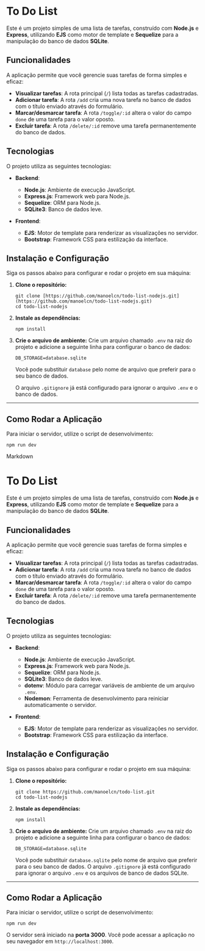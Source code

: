 # To Do List

Este é um projeto simples de uma lista de tarefas, construído com **Node.js** e **Express**, utilizando **EJS** como motor de template e **Sequelize** para a manipulação do banco de dados **SQLite**.

## Funcionalidades

A aplicação permite que você gerencie suas tarefas de forma simples e eficaz:

-   **Visualizar tarefas**: A rota principal (`/`) lista todas as tarefas cadastradas.
-   **Adicionar tarefa**: A rota `/add` cria uma nova tarefa no banco de dados com o título enviado através do formulário.
-   **Marcar/desmarcar tarefa**: A rota `/toggle/:id` altera o valor do campo `done` de uma tarefa para o valor oposto.
-   **Excluir tarefa**: A rota `/delete/:id` remove uma tarefa permanentemente do banco de dados.

## Tecnologias

O projeto utiliza as seguintes tecnologias:

-   **Backend**:
    -   **Node.js**: Ambiente de execução JavaScript.
    -   **Express.js**: Framework web para Node.js.
    -   **Sequelize**: ORM para Node.js.
    -   **SQLite3**: Banco de dados leve.

-   **Frontend**:
    -   **EJS**: Motor de template para renderizar as visualizações no servidor.
    -   **Bootstrap**: Framework CSS para estilização da interface.

## Instalação e Configuração

Siga os passos abaixo para configurar e rodar o projeto em sua máquina:

1.  **Clone o repositório:**
    ```
    git clone [https://github.com/manoelcn/todo-list-nodejs.git](https://github.com/manoelcn/todo-list-nodejs.git)
    cd todo-list-nodejs
    ```

2.  **Instale as dependências:**
    ```
    npm install
    ```

3.  **Crie o arquivo de ambiente:**
    Crie um arquivo chamado `.env` na raiz do projeto e adicione a seguinte linha para configurar o banco de dados:
    ```
    DB_STORAGE=database.sqlite
    ```
    Você pode substituir `database` pelo nome de arquivo que preferir para o seu banco de dados.

    O arquivo `.gitignore` já está configurado para ignorar o arquivo `.env` e o banco de dados.

---

## Como Rodar a Aplicação

Para iniciar o servidor, utilize o script de desenvolvimento:

```
npm run dev
```


Markdown

# To Do List

Este é um projeto simples de uma lista de tarefas, construído com **Node.js** e **Express**, utilizando **EJS** como motor de template e **Sequelize** para a manipulação do banco de dados **SQLite**.

## Funcionalidades

A aplicação permite que você gerencie suas tarefas de forma simples e eficaz:

-   **Visualizar tarefas**: A rota principal (`/`) lista todas as tarefas cadastradas.
-   **Adicionar tarefa**: A rota `/add` cria uma nova tarefa no banco de dados com o título enviado através do formulário.
-   **Marcar/desmarcar tarefa**: A rota `/toggle/:id` altera o valor do campo `done` de uma tarefa para o valor oposto.
-   **Excluir tarefa**: A rota `/delete/:id` remove uma tarefa permanentemente do banco de dados.

## Tecnologias

O projeto utiliza as seguintes tecnologias:

-   **Backend**:
    -   **Node.js**: Ambiente de execução JavaScript.
    -   **Express.js**: Framework web para Node.js.
    -   **Sequelize**: ORM para Node.js.
    -   **SQLite3**: Banco de dados leve.
    -   **dotenv**: Módulo para carregar variáveis de ambiente de um arquivo `.env`.
    -   **Nodemon**: Ferramenta de desenvolvimento para reiniciar automaticamente o servidor.

-   **Frontend**:
    -   **EJS**: Motor de template para renderizar as visualizações no servidor.
    -   **Bootstrap**: Framework CSS para estilização da interface.

## Instalação e Configuração

Siga os passos abaixo para configurar e rodar o projeto em sua máquina:

1.  **Clone o repositório:**
    ```
    git clone https://github.com/manoelcn/todo-list.git
    cd todo-list-nodejs
    ```

2.  **Instale as dependências:**
    ```
    npm install
    ```

3.  **Crie o arquivo de ambiente:**
    Crie um arquivo chamado `.env` na raiz do projeto e adicione a seguinte linha para configurar o banco de dados:
    ```
    DB_STORAGE=database.sqlite
    ```
    Você pode substituir `database.sqlite` pelo nome de arquivo que preferir para o seu banco de dados. O arquivo `.gitignore` já está configurado para ignorar o arquivo `.env` e os arquivos de banco de dados SQLite.

---

## Como Rodar a Aplicação

Para iniciar o servidor, utilize o script de desenvolvimento:

```
npm run dev
```
O servidor será iniciado na **porta 3000**. Você pode acessar a aplicação no seu navegador em `http://localhost:3000`.